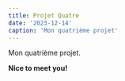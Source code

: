 ```yaml
---
title: Projet Quatre
date: '2023-12-14'
caption: 'Mon quatrième projet'
---
```


Mon quatrième projet.

**Nice to meet you!**